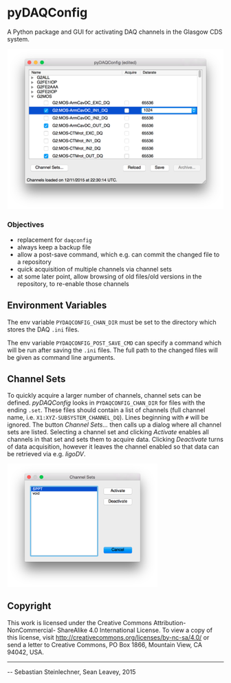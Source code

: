 pyDAQConfig
===========

A Python package and GUI for activating DAQ channels in the Glasgow CDS system.

<img src="./doc/mainwindow.png" width="800" />

### Objectives

- replacement for `daqconfig`
- always keep a backup file 
- allow a post-save command, which e.g. can commit the changed file to a repository
- quick acquisition of multiple channels via channel sets
- at some later point, allow browsing of old files/old versions in the repository, to re-enable those channels

Environment Variables
---------------------

The env variable `PYDAQCONFIG_CHAN_DIR` must be set to the directory which
stores the DAQ `.ini` files.

The env variable `PYDAQCONFIG_POST_SAVE_CMD` can specify a command which will be
run after saving the `.ini` files. The full path to the changed files will be
given as command line arguments.

Channel Sets
------------

To quickly acquire a larger number of channels, channel sets can be defined.
_pyDAQConfig_ looks in `PYDAQCONFIG_CHAN_DIR` for files with the ending `.set`.
These files should contain a list of channels (full channel name, i.e.
`X1:XYZ-SUBSYSTEM_CHANNEL_DQ`). Lines beginning with `#` will be ignored. The button
_Channel Sets..._ then calls up a dialog where all channel sets are listed.
Selecting a channel set and clicking _Activate_ enables all channels in that set
and sets them to acquire data. Clicking _Deactivate_ turns of data acquisition,
however it leaves the channel enabled so that data can be retrieved via e.g.
_ligoDV_.

<img src="./doc/channelsets.png" width="350" />

Copyright
---------
This work is licensed under the Creative Commons Attribution-NonCommercial-
ShareAlike 4.0 International License. To view a copy of this license, visit
http://creativecommons.org/licenses/by-nc-sa/4.0/ or send a letter to Creative
Commons, PO Box 1866, Mountain View, CA 94042, USA.

---
-- Sebastian Steinlechner, Sean Leavey, 2015